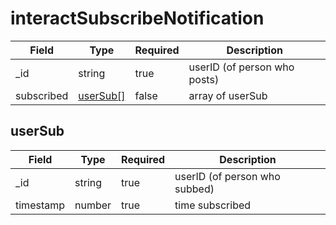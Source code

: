 # interactSubscribeNotification
| Field | Type | Required | Description |
| -- | -- | -- | -- |
| _id | string | true | userID (of person who posts) |
| subscribed | [userSub[]](#usersub) | false | array of userSub |

## userSub
| Field | Type | Required | Description |
| -- | -- | -- | -- |
| _id | string | true | userID (of person who subbed) |
| timestamp | number | true | time subscribed |
